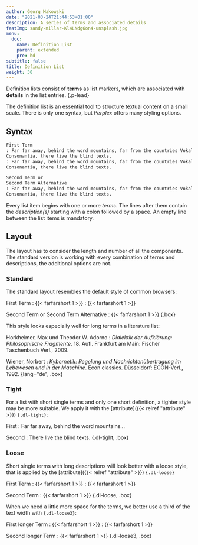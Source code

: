 ```yaml
---
author: Georg Makowski
date: "2021-03-24T21:44:53+01:00"
description: A series of terms and associated details
featImg: sandy-millar-Kl4LNdg6on4-unsplash.jpg
menu:
  doc:
    name: Definition List
    parent: extended
    pre: hd
subtitle: false
title: Definition List
weight: 30
---
```


Definition lists consist of **terms** as list markers, which are associated with **details** in the list entries.
{.p-lead} <!--more-->

The definition list is an essential tool to structure textual content on a small scale. There is only one syntax, but _Perplex_ offers many styling options.  

## Syntax

```md
First Term
: Far far away, behind the word mountains, far from the countries Vokalia and 
Consonantia, there live the blind texts.
: Far far away, behind the word mountains, far from the countries Vokalia and
Consonantia, there live the blind texts.

Second Term or
Second Term Alternative
: Far far away, behind the word mountains, far from the countries Vokalia and
Consonantia, there live the blind texts.
```

Every list item begins with one or more _terms_. The lines after them contain the _description(s)_ starting with a colon followed by a space. An empty line between the list items is mandatory.

## Layout

The layout has to consider the length and number of all the components. The standard version is working with every combination of terms and descriptions, the additional options are not.

### Standard

The standard layout resembles the default style  of common browsers:

First Term
: {{< farfarshort 1 >}}
: {{< farfarshort 1 >}}

Second Term or
Second Term Alternative
: {{< farfarshort 1 >}}
{.box}

This style looks especially well for long terms in a literature list:

Horkheimer, Max und Theodor W. Adorno
: _Dialektik der Aufklärung: Philosophische Fragmente_. 18\. Aufl. Frankfurt am Main: Fischer Taschenbuch Verl., 2009.

Wiener, Norbert
: _Kybernetik: Regelung und Nachrichtenübertragung im Lebewesen und in der Maschine_. Econ classics. Düsseldorf: ECON-Verl., 1992.
{lang="de", .box}

### Tight

For a list with short single terms and only one short definition, a tighter style may be more suitable. We apply it with the [attribute]({{< relref "attribute" >}}) `{.dl-tight}`:

First
: Far far away, behind the word mountains...

Second
: There live the blind texts.
{.dl-tight, .box}

### Loose

Short single terms with long descriptions will look better with a loose style, that is applied by the [attribute]({{< relref "attribute" >}}) `{.dl-loose}`

First Term
: {{< farfarshort 1 >}}
: {{< farfarshort 1 >}}

Second Term
: {{< farfarshort 1 >}}
{.dl-loose, .box}

When we need a little more space for the terms, we better use a third of the text width with `{.dl-loose3}`:

First longer Term
: {{< farfarshort 1 >}}
: {{< farfarshort 1 >}}

Second longer Term
: {{< farfarshort 1 >}}
{.dl-loose3, .box}
